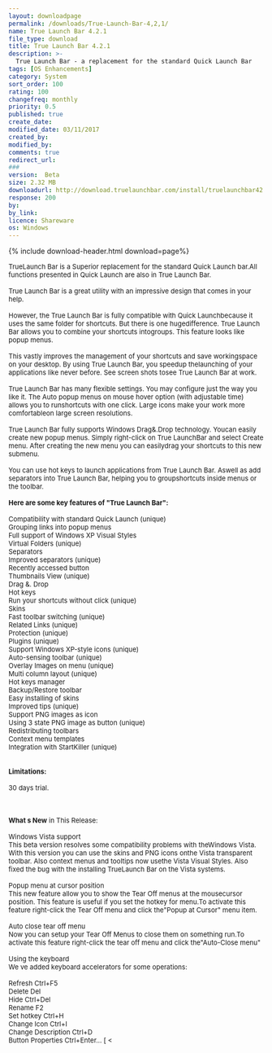 ```yaml
---
layout: downloadpage
permalink: /downloads/True-Launch-Bar-4,2,1/
name: True Launch Bar 4.2.1
file_type: download
title: True Launch Bar 4.2.1
description: >-
  True Launch Bar - a replacement for the standard Quick Launch Bar
tags: [OS Enhancements]
category: System
sort_order: 100
rating: 100
changefreq: monthly
priority: 0.5
published: true
create_date: 
modified_date: 03/11/2017
created_by: 
modified_by: 
comments: true
redirect_url: 
### 
version:  Beta
size: 2.32 MB
downloadurl: http://download.truelaunchbar.com/install/truelaunchbar42.exe
response: 200
by: 
by_link: 
licence: Shareware
os: Windows
---
```


{% include download-header.html download=page%}

<p style="fix-download-text !important">
<p><font size="2">TrueLaunch Bar is a Superior replacement for the standard Quick Launch bar.All functions presented in Quick Launch are also in True Launch Bar. <br />
<br />
True Launch Bar is a great utility with an impressive design that comes in your help.<br />
<br />
However, the True Launch Bar is fully compatible with Quick Launchbecause it uses the same folder for shortcuts. But there is one hugedifference. True Launch Bar allows you to combine your shortcuts intogroups. This feature looks like popup menus. <br />
<br />
This vastly improves the management of your shortcuts and save workingspace on your desktop. By using True Launch Bar, you speedup thelaunching of your applications like never before. See screen shots tosee True Launch Bar at work. <br />
<br />
True Launch Bar has many flexible settings. You may configure just the way you like it. The Auto popup menus on mouse hover option (with adjustable time) allows you to runshortcuts with one click. Large icons make your work more comfortableon large screen resolutions. <br />
<br />
True Launch Bar fully supports Windows Drag&amp;.Drop technology. Youcan easily create new popup menus. Simply right-click on True LaunchBar and select Create menu. After creating the new menu you can easilydrag your shortcuts to this new submenu. <br />
<br />
You can use hot keys to launch applications from True Launch Bar. Aswell as add separators into True Launch Bar, helping you to groupshortcuts inside menus or the toolbar.<br />
<br />
<span><strong>Here are some key features of "True Launch Bar":</strong></span><br />
<br />
Compatibility with standard Quick Launch (unique) <br />
Grouping links into popup menus <br />
Full support of Windows XP Visual Styles <br />
Virtual Folders (unique) <br />
Separators <br />
Improved separators (unique) <br />
Recently accessed button <br />
Thumbnails View (unique) <br />
Drag &amp;. Drop <br />
Hot keys <br />
Run your shortcuts without click (unique) <br />
Skins <br />
Fast toolbar switching (unique) <br />
Related Links (unique) <br />
Protection (unique) <br />
Plugins (unique) <br />
Support Windows XP-style icons (unique) <br />
Auto-sensing toolbar (unique) <br />
Overlay Images on menu (unique) <br />
Multi column layout (unique) <br />
Hot keys manager <br />
Backup/Restore toolbar <br />
Easy installing of skins <br />
Improved tips (unique) <br />
Support PNG images as icon <br />
Using 3 state PNG image as button (unique) <br />
Redistributing toolbars <br />
Context menu templates <br />
Integration with StartKiller (unique) <br />
<br />
<br />
<span><strong>Limitations:</strong></span><br />
<br />
30 days trial.<br />
</font></p>
<div class="celltext_big"><br />
<br />
<font size="2"><strong>What s New</strong> in This Release:<br />
<br />
Windows Vista support <br />
This beta version resolves some compatibility problems with theWindows Vista. With this version you can use the skins and PNG icons onthe Vista transparent toolbar. Also context menus and tooltips now usethe Vista Visual Styles. Also fixed the bug with the installing TrueLaunch Bar on the Vista systems.<br />
<br />
Popup menu at cursor position<br />
This new feature allow you to show the Tear Off menus at the mousecursor position. This feature is useful if you set the hotkey for menu.To activate this feature right-click the Tear Off menu and click the"Popup at Cursor" menu item.<br />
<br />
Auto close tear off menu<br />
Now you can setup your Tear Off Menus to close them on something run.To activate this feature right-click the tear off menu and click the"Auto-Close menu"<br />
<br />
Using the keyboard<br />
We ve added keyboard accelerators for some operations:<br />
<br />
Refresh Ctrl+F5 <br />
Delete Del <br />
Hide Ctrl+Del <br />
Rename F2 <br />
Set hotkey Ctrl+H <br />
Change Icon Ctrl+I <br />
Change Description Ctrl+D <br />
Button Properties Ctrl+Enter... [ &lt;</font></div></p>
